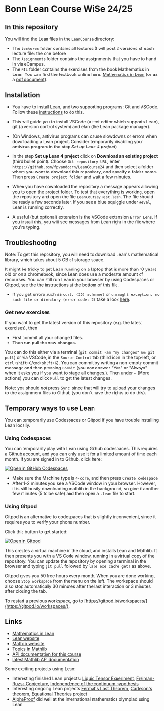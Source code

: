 # Bonn Lean Course WiSe 24/25

## In this repository

You will find the Lean files in the `LeanCourse` directory:
* The `Lectures` folder contains all lectures (I will post 2 versions of each lecture file: the one before
* The `Assignments` folder contains the assignments that you have to hand in via eCampus.
* The `MIL` folder contains the exercises from the book Mathematics in Lean. You can find the textbook online here:
[Mathematics in Lean](https://leanprover-community.github.io/mathematics_in_lean/)
(or as a
[pdf document](https://leanprover-community.github.io/mathematics_in_lean/mathematics_in_lean.pdf)).

## Installation

* You have to install Lean, and two supporting programs: Git and VSCode. Follow these [instructions](https://docs.lean-lang.org/lean4/doc/quickstart.html) to do this.

* This will guide you to install VSCode (a text editor which supports Lean), git (a version control system) and elan (the Lean package manager).

* (On Windows, antivirus programs can cause slowdowns or errors when downloading a Lean project. Consider temporarily disabling your antivirus program in the step *Set up Lean 4 project*)

* In the step **Set up Lean 4 project** click on **Download an existing project** (third bullet point). Choose `Git repository URL`, enter `https://github.com/fpvandoorn/LeanCourse24` and then select a folder where you want to download this repository, and specify a folder name. Then press `Create project folder` and wait a few minutes.

* When you have downloaded the repository a message appears allowing you to open the project folder.
To test that everything is working, open the repository and open the file `LeanCourse/Test.lean`.
The file should be ready a few seconds later. If you see a blue squiggle under `#eval`, Lean is running correctly.

* A useful (but optional) extension is the VSCode extension `Error Lens`. If you install this, you will see messages from Lean right in the file where you're typing.

## Troubleshooting

Note: To get this repository, you will need to download Lean's mathematical library, which takes about 5 GB of storage space.

It might be tricky to get Lean running on a laptop that is more than 10 years old or on a chromebook, since Lean does use a moderate amount of recourses.
You can still run Lean in your browser by using Codespaces or Gitpod, see the the instructions at the bottom of this file.

* If you get errors such as `curl: (35) schannel` or `uncaught exception: no such file or directory (error code: 2)` take a look [here](https://leanprover-community.github.io/install/project.html#troubleshooting).

<!-- If you don't have a suitable laptop, ask the instructor Lean on a university computer, make sure to use the `fmath` local user, and ask the teacher for the password. Then run `install_lean` in a terminal and follow the steps under `Get the course repository`. -->

### Get new exercises

If you want to get the latest version of this repository (e.g. the latest exercises), then
* First commit all your changed files.
* Then run pull the new changes.

You can do this either via a terminal (`git commit -am "my changes" && git pull`)
or via VSCode, in the `Source Control` tab (third icon in the top-left, or `ctrl+shift+G`/`cmd+shift+G`).
You can commit by writing a non-empty commit message and then pressing `Commit` (you can answer "Yes" or "Always" when it asks you if you want to stage all changes.). Then under `⋯` (More actions) you can click `Pull` to get the latest changes.

Note: you should *not* press `Sync`, since that will try to upload your changes to the assignment files to Github (you don't have the rights to do this).

<!-- **Update Nov 7**: I updated the version of mathlib used in this project. This time, after running `git pull` do the following:
* Close VSCode (if you have it open)
* In your terminal, in the `LeanCourse24` folder, run `lake exe cache get!` (or `~/.elan/bin/lake exe cache get!` if `lake` cannot be found).
* Wait until the command finishes with downloading and decompressing. If you get an error, run it again.
* Now you can reopen VSCode and Lean should work again. -->

## Temporary ways to use Lean

You can temporarily use Codespaces or Gitpod if you have trouble installing Lean locally.

### Using Codespaces

You can temporarily play with Lean using Github codespaces. This requires a Github account, and you can only use it for a limited amount of time each month. If you are signed in to Github, click here:

<a href='https://codespaces.new/fpvandoorn/LeanCourse24' target="_blank" rel="noreferrer noopener"><img src='https://github.com/codespaces/badge.svg' alt='Open in GitHub Codespaces' style='max-width: 100%;'></a>

* Make sure the Machine type is `4-core`, and then press `Create codespace`
* After 1-2 minutes you see a VSCode window in your browser. However, it is still busily downloading mathlib in the background, so give it another few minutes (5 to be safe) and then open a `.lean` file to start.

### Using Gitpod

Gitpod is an alternative to codespaces that is slightly inconvenient, since it requires you to verify your phone number.

Click this button to get started:

[![Open in Gitpod](https://gitpod.io/button/open-in-gitpod.svg)](https://gitpod.io/#https://github.com/fpvandoorn/LeanCourse24)

This creates a virtual machine in the cloud,
and installs Lean and Mathlib.
It then presents you with a VS Code window, running in a virtual
copy of the repository.
You can update the repository by opening a terminal in the browser
and typing `git pull` followed by `lake exe cache get!` as above.

Gitpod gives you 50 free hours every month.
When you are done working, choose `Stop workspace` from the menu on the left.
The workspace should also stop automatically
30 minutes after the last interaction or 3 minutes after closing the tab.

To restart a previous workspace, go to [https://gitpod.io/workspaces/](https://gitpod.io/workspaces/).


## Links

* [Mathematics in Lean](https://leanprover-community.github.io/mathematics_in_lean/)
* [Lean website](https://www.lean-lang.org/)
* [Mathlib website](https://leanprover-community.github.io/)
* [Topics in Mathlib](https://leanprover-community.github.io/mathlib-overview.html)
* [API documentation for this course](https://florisvandoorn.com/LeanCourse24/docs/)
* [latest Mathlib API documentation](https://leanprover-community.github.io/mathlib4_docs/)

Some exciting projects using Lean:

* Interesting finished Lean projects: [Liquid Tensor Experiment](https://github.com/leanprover-community/lean-liquid), [Freiman-Ruzsa Conjecture](https://teorth.github.io/pfr/), [Independence of the continuum hypothesis](https://flypitch.github.io/)
* Interesting ongoing Lean projects [Fermat's Last Theorem](https://imperialcollegelondon.github.io/FLT/), [Carleson's theorem](https://florisvandoorn.com/carleson/), [Equational Theories project](https://teorth.github.io/equational_theories/)
* [AlphaProof](https://deepmind.google/discover/blog/ai-solves-imo-problems-at-silver-medal-level/) did well at the international mathematics olympiad using Lean.
